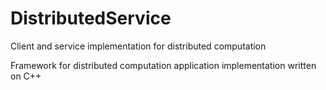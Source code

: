 # DistributedService
Client and service implementation for distributed computation

Framework for distributed computation application implementation written on C++
